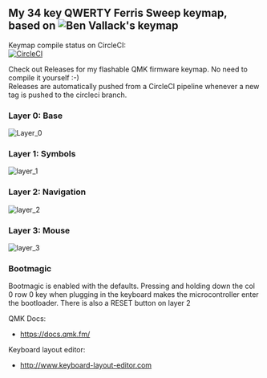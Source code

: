 ## My 34 key QWERTY Ferris Sweep keymap, based on ![Ben Vallack's](https://github.com/benvallack/34-QMK-Ferris-Sweep) keymap


Keymap compile status on CircleCI:  
[![CircleCI](https://circleci.com/gh/lassieee/34-QMK-Ferris-Sweep/tree/circleci.svg?style=shield&circle-token=323dc44e5590a9cb161f4ad7d3a6ea98ee515d45)](https://circleci.com/gh/lassieee/34-QMK-Ferris-Sweep/tree/circleci)

Check out Releases for my flashable QMK firmware keymap. No need to compile it yourself :-)  
Releases are automatically pushed from a CircleCI pipeline whenever a new tag is pushed to the circleci branch.


### Layer 0: Base

![Layer_0](https://i.imgur.com/Jiuhij5.png?1)


### Layer 1: Symbols

![layer_1](https://i.imgur.com/MhlXfnZ.png)


### Layer 2: Navigation

![layer_2](https://i.imgur.com/sbIZgvH.png)


### Layer 3: Mouse

![layer_3](https://i.imgur.com/HqvHnPj.png)



### Bootmagic
Bootmagic is enabled with the defaults.
Pressing and holding down the col 0 row 0 key when plugging in the keyboard makes the microcontroller enter the bootloader.
There is also a RESET button on layer 2


QMK Docs:
* https://docs.qmk.fm/

Keyboard layout editor:
* http://www.keyboard-layout-editor.com

